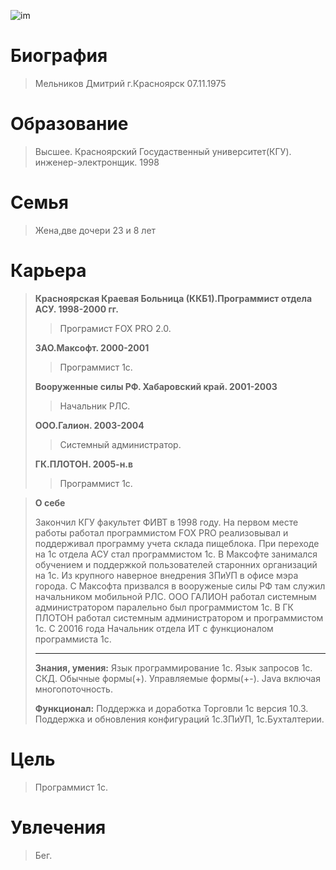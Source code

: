 ![im](https://user-images.githubusercontent.com/125539439/220556906-fc8773c0-f8a4-486f-b02e-c9f0a93c9dc1.jpg)

# Биография
> Мельников Дмитрий
> г.Красноярск
> 07.11.1975
# Образование
> Высшее.
> Красноярский Госудаственный университет(КГУ).
> инженер-электронщик.
> 1998
# Семья
> Жена,две дочери 23 и 8 лет
# Карьера
> **Красноярская Краевая Больница (ККБ1).Программист отдела АСУ. 1998-2000 гг.**
>
>
>>Програмист FOX PRO 2.0.
>
> **ЗАО.Максофт.  2000-2001** 
>
>> Программист 1с.
>
> **Вооруженные силы РФ. Хабаровский край. 2001-2003**
>
>>Начальник РЛС.
>
>  **ООО.Галион. 2003-2004**
> 
> > Системный администратор.
> 
>  **ГК.ПЛОТОН. 2005-н.в**
>
>> Программист 1с. 

> **О себе**
> 
> Закончил КГУ факультет ФИВТ в 1998 году. На первом месте работы работал программистом FOX PRO реализовывал и поддерживал программу учета склада пищеблока.
> При переходе на 1с отдела АСУ стал программистом 1с. В Максофте занимался обучением и поддержкой пользователей старонних организаций на 1с. Из крупного наверное внедрения ЗПиУП в офисе мэра города.
> С Максофта призвался в вооруженые силы РФ там служил начальником мобильной РЛС.
> ООО ГАЛИОН работал системным администратором паралельно был программистом 1с.
> В ГК ПЛОТОН работал системным администратором и программистом 1с. С 20016 года Начальник отдела ИТ с функционалом программиста 1с.
>
> *********************************************************************************************************
>
> **Знания, умения:** Язык программирование 1с. Язык запросов 1с. СКД. Обычные формы(+). Управляемые формы(+-). Java включая многопоточность.
>
> **Функционал:** Поддержка и доработка Торговли 1с версия 10.3. Поддержка и обновления конфигураций 1с.ЗПиУП, 1с.Бухталтерии.
>
# Цель
> Программист 1с.
> 
# Увлечения
> Бег.


